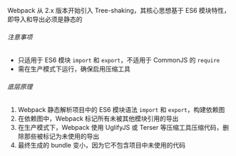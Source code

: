 Webpack 从 2.x 版本开始引入 Tree-shaking，其核心思想基于 ES6 模块特性，即导入和导出必须是静态的

###### 注意事项

- 只适用于 ES6 模块 `import` 和 `export`，不适用于 CommonJS 的 `require`
- 需在生产模式下运行，确保启用压缩工具

###### 底层原理

1. Webpack 静态解析项目中的 ES6 模块语法 `import` 和 `export`，构建依赖图
2. 在依赖图中，Webpack 标记所有未被其他模块引用的导出
3. 在生产模式下，Webpack 使用 UglifyJS 或 Terser 等压缩工具压缩代码，删除那些被标记为未使用的导出
4. 最终生成的 bundle 变小，因为它不包含项目中未使用的代码